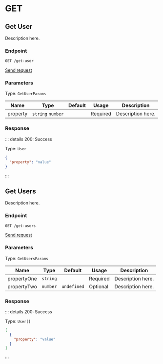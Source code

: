# GET

## Get User

Description here.

### Endpoint

```sh
GET /get-user
```

[Send request](https://hopp.sh/r/JBh9Te5UcEqv '/get-user')

### Parameters

Type: `GetUserParams`

| Name     | Type              | Default | Usage    | Description       |
| -------- | ----------------- | ------- | -------- | ----------------- |
| property | `string` `number` |         | Required | Description here. |

### Response

::: details 200: Success

Type: `User`

```json
{
  "property": "value"
}
```

:::

## Get Users

Description here.

### Endpoint

```sh
GET /get-users
```

[Send request](https://hopp.sh/r/Mfa0Arg3zIqz '/get-users')

### Parameters

Type: `GetUsersParams`

| Name        | Type     | Default     | Usage    | Description       |
| ----------- | -------- | ----------- | -------- | ----------------- |
| propertyOne | `string` |             | Required | Description here. |
| propertyTwo | `number` | `undefined` | Optional | Description here. |

### Response

::: details 200: Success

Type: `User[]`

```json
[
  {
    "property": "value"
  }
]
```

:::
